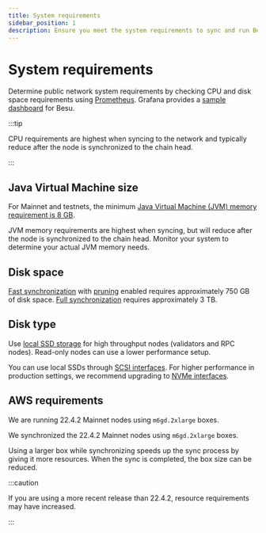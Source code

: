 ```yaml
---
title: System requirements
sidebar_position: 1
description: Ensure you meet the system requirements to sync and run Besu.
---
```


# System requirements

Determine public network system requirements by checking CPU and disk space requirements using [Prometheus](../how-to/monitor/metrics.md). Grafana provides a [sample dashboard](https://grafana.com/grafana/dashboards/10273) for Besu.

:::tip

CPU requirements are highest when syncing to the network and typically reduce after the node is synchronized to the chain head.

:::

## Java Virtual Machine size

For Mainnet and testnets, the minimum [Java Virtual Machine (JVM) memory requirement is 8 GB](../how-to/configure-jvm/manage-memory.md).

JVM memory requirements are highest when syncing, but will reduce after the node is synchronized to the chain head. Monitor your system to determine your actual JVM memory needs.

## Disk space

[Fast synchronization](../reference/cli/options.md#sync-mode) with [pruning](../concepts/data-storage-formats.md) enabled requires approximately 750 GB of disk space. [Full synchronization](../reference/cli/options.md#sync-mode) requires approximately 3 TB.

## Disk type

Use [local SSD storage](https://cloud.google.com/compute/docs/disks) for high throughput nodes (validators and RPC nodes). Read-only nodes can use a lower performance setup.

You can use local SSDs through [SCSI interfaces](https://en.wikipedia.org/wiki/SCSI). For higher performance in production settings, we recommend upgrading to [NVMe interfaces](https://cloud.google.com/compute/docs/disks/local-ssd#performance).

## AWS requirements

We are running 22.4.2 Mainnet nodes using `m6gd.2xlarge` boxes.

We synchronized the 22.4.2 Mainnet nodes using `m6gd.2xlarge` boxes.

Using a larger box while synchronizing speeds up the sync process by giving it more resources. When the sync is completed, the box size can be reduced.

:::caution

If you are using a more recent release than 22.4.2, resource requirements may have increased.

:::
